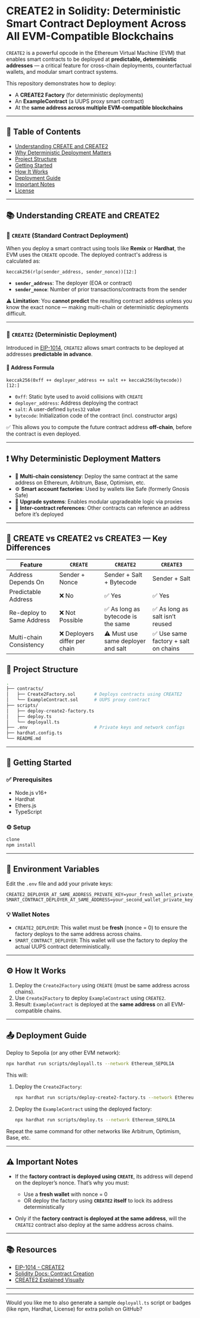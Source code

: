 # CREATE2 in Solidity: Deterministic Smart Contract Deployment Across All EVM-Compatible Blockchains

`CREATE2` is a powerful opcode in the Ethereum Virtual Machine (EVM) that enables smart contracts to be deployed at **predictable, deterministic addresses** — a critical feature for cross-chain deployments, counterfactual wallets, and modular smart contract systems.

This repository demonstrates how to deploy:

* A **CREATE2 Factory** (for deterministic deployments)
* An **ExampleContract** (a UUPS proxy smart contract)
* At the **same address across multiple EVM-compatible blockchains**

---

## 📌 Table of Contents

* [Understanding CREATE and CREATE2](#understanding-create-and-create2)
* [Why Deterministic Deployment Matters](#why-deterministic-deployment-matters)
* [Project Structure](#project-structure)
* [Getting Started](#getting-started)
* [How It Works](#how-it-works)
* [Deployment Guide](#deployment-guide)
* [Important Notes](#important-notes)
* [License](#license)

---

## 📚 Understanding CREATE and CREATE2

### 🔨 `CREATE` (Standard Contract Deployment)

When you deploy a smart contract using tools like **Remix** or **Hardhat**, the EVM uses the `CREATE` opcode. The deployed contract's address is calculated as:

```solidity
keccak256(rlp(sender_address, sender_nonce))[12:]
```

* **`sender_address`**: The deployer (EOA or contract)
* **`sender_nonce`**: Number of prior transactions/contracts from the sender

⚠️ **Limitation**: You **cannot predict** the resulting contract address unless you know the exact nonce — making multi-chain or deterministic deployments difficult.

---

### 🚀 `CREATE2` (Deterministic Deployment)

Introduced in [EIP-1014](https://eips.ethereum.org/EIPS/eip-1014), `CREATE2` allows smart contracts to be deployed at addresses **predictable in advance**.

#### 📐 Address Formula

```solidity
keccak256(0xff ++ deployer_address ++ salt ++ keccak256(bytecode))[12:]
```

* `0xff`: Static byte used to avoid collisions with `CREATE`
* `deployer_address`: Address deploying the contract
* `salt`: A user-defined `bytes32` value
* `bytecode`: Initialization code of the contract (incl. constructor args)

✅ This allows you to compute the future contract address **off-chain**, before the contract is even deployed.

---

## ❗ Why Deterministic Deployment Matters

* 🚀 **Multi-chain consistency**: Deploy the same contract at the same address on Ethereum, Arbitrum, Base, Optimism, etc.
* ⚙️ **Smart account factories**: Used by wallets like Safe (formerly Gnosis Safe)
* 🔁 **Upgrade systems**: Enables modular upgradeable logic via proxies
* 🤝 **Inter-contract references**: Other contracts can reference an address before it’s deployed

---



## 🔄 CREATE vs CREATE2 vs CREATE3 — Key Differences

| Feature                   | `CREATE`                     | `CREATE2`                          | `CREATE3`                           |
| ------------------------- | ---------------------------- | ---------------------------------- | ----------------------------------- |
| Address Depends On        | Sender + Nonce               | Sender + Salt + Bytecode           | Sender + Salt                      |
| Predictable Address       | ❌ No                         | ✅ Yes                              | ✅ Yes                               |
| Re-deploy to Same Address | ❌ Not Possible               | ✅ As long as bytecode is the same  | ✅ As long as salt isn’t reused      |
| Multi-chain Consistency   | ❌ Deployers differ per chain | ⚠️ Must use same deployer and salt | ✅ Use same factory + salt on chains |




## 📁 Project Structure

```bash
.
├── contracts/
│   ├── Create2Factory.sol       # Deploys contracts using CREATE2
│   └── ExampleContract.sol      # UUPS proxy contract
├── scripts/
│   ├── deploy-create2-factory.ts
│   ├── deploy.ts
│   └── deployall.ts
├── .env                         # Private keys and network configs
├── hardhat.config.ts
└── README.md
```

---

## 🚀 Getting Started

### ✅ Prerequisites

* Node.js v16+
* Hardhat
* Ethers.js
* TypeScript

### ⚙️ Setup

```bash
clone 
npm install
```

---

## 🔐 Environment Variables

Edit the `.env` file and add your private keys:

```env
CREATE2_DEPLOYER_AT_SAME_ADDRESS_PRIVATE_KEY=your_fresh_wallet_private_key
SMART_CONTRACT_DEPLOYER_AT_SAME_ADDRESS=your_second_wallet_private_key
```

### 💡 Wallet Notes

* `CREATE2_DEPLOYER`: This wallet must be **fresh** (nonce = 0) to ensure the factory deploys to the same address across chains.
* `SMART_CONTRACT_DEPLOYER`: This wallet will use the factory to deploy the actual UUPS contract deterministically.

---

## ⚙️ How It Works

1. Deploy the `Create2Factory` using `CREATE` (must be same address across chains).
2. Use `Create2Factory` to deploy `ExampleContract` using `CREATE2`.
3. Result: `ExampleContract` is deployed at the **same address** on all EVM-compatible chains.

---

## 📤 Deployment Guide

Deploy to Sepolia (or any other EVM network):

```bash
npx hardhat run scripts/deployall.ts --network Ethereum_SEPOLIA
```

This will:

1. Deploy the `Create2Factory`:

   ```bash
   npx hardhat run scripts/deploy-create2-factory.ts --network Ethereum_SEPOLIA
   ```
2. Deploy the `ExampleContract` using the deployed factory:

   ```bash
   npx hardhat run scripts/deploy.ts --network Ethereum_SEPOLIA
   ```

Repeat the same command for other networks like Arbitrum, Optimism, Base, etc.

---

## ⚠️ Important Notes

* If the **factory contract is deployed using `CREATE`**, its address will depend on the deployer’s nonce. That’s why you must:

  * Use a **fresh wallet** with nonce = 0
  * OR deploy the factory using **`CREATE2` itself** to lock its address deterministically
* Only if the **factory contract is deployed at the same address**, will the `CREATE2` contract also deploy at the same address across chains.

---

## 📚 Resources

* [EIP-1014 - CREATE2](https://eips.ethereum.org/EIPS/eip-1014)
* [Solidity Docs: Contract Creation](https://docs.soliditylang.org/)
* [CREATE2 Explained Visually](https://mirror.xyz/kendricktan.eth/GwPmsB3y9QJDaD9KqKCNQ0Xc8GJ3OdCUfTkN-6CGnfk)

---

---

Would you like me to also generate a sample `deployall.ts` script or badges (like npm, Hardhat, License) for extra polish on GitHub?
